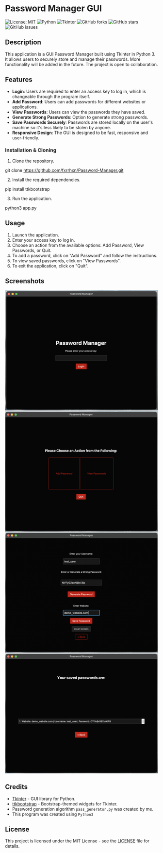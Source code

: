 # Password Manager GUI

[![License: MIT](https://img.shields.io/badge/License-MIT-yellow.svg)](https://opensource.org/licenses/MIT) ![Python](https://img.shields.io/badge/python-v3.9-blue) ![Tkinter](https://img.shields.io/badge/tkinter-v8.6-green) ![GitHub forks](https://img.shields.io/github/forks/fxrrhxn/Password-Manager?style=social) ![GitHub stars](https://img.shields.io/github/stars/fxrrhxn/Password-Manager?style=social) ![GitHub issues](https://img.shields.io/github/issues/fxrrhxn/Password-Manager)

## Description

This application is a GUI Password Manager built using Tkinter in Python 3. It allows users to securely store and manage their passwords. More functionality will be added in the future. The project is open to collaboration.

## Features

- **Login**: Users are required to enter an access key to log in, which is changeable through the program itself.
- **Add Password**: Users can add passwords for different websites or applications.
- **View Passwords**: Users can view the passwords they have saved.
- **Generate Strong Passwords**: Option to generate strong passwords.
- **Save Passwords Securely**: Passwords are stored locally on the user's machine so it's less likely to be stolen by anyone.
- **Responsive Design**: The GUI is designed to be fast, responsive and user-friendly.

### Installation & Cloning

1. Clone the repository.

git clone https://github.com/fxrrhxn/Password-Manager.git

2. Install the required dependencies.

pip install ttkbootstrap

3. Run the application.

python3 app.py

## Usage

1. Launch the application.
2. Enter your access key to log in.
3. Choose an action from the available options: Add Password, View Passwords, or Quit.
4. To add a password, click on "Add Password" and follow the instructions.
5. To view saved passwords, click on "View Passwords".
6. To exit the application, click on "Quit".

## Screenshots

![Login Screen](screenshots/login_screen.png)
![Landing Page](screenshots/landing_page.png)
![Add Password Screen](screenshots/add_password.png)
![View Passwords Screen](screenshots/view_passwords.png)

## Credits

- [Tkinter](https://docs.python.org/3/library/tkinter.html) - GUI library for Python.
- [ttkbootstrap](https://github.com/TkinterTtk/ttkbootstrap) - Bootstrap-themed widgets for Tkinter.
- Password generation algorithm `pass_generator.py` was created by me.
- This program was created using `Python3`

## License

This project is licensed under the MIT License - see the [LICENSE](LICENSE) file for details.

